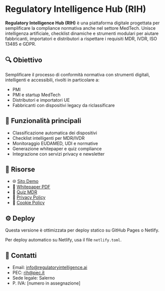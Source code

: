 
# Regulatory Intelligence Hub (RIH)

**Regulatory Intelligence Hub (RIH)** è una piattaforma digitale progettata per semplificare la compliance normativa anche nel settore MedTech. Unisce intelligenza artificiale, checklist dinamiche e strumenti modulari per aiutare fabbricanti, importatori e distributori a rispettare i requisiti MDR, IVDR, ISO 13485 e GDPR.

## 🔍 Obiettivo

Semplificare il processo di conformità normativa con strumenti digitali, intelligenti e accessibili, rivolti in particolare a:

- PMI
- PMI e startup MedTech
- Distributori e importatori UE
- Fabbricanti con dispositivi legacy da riclassificare

## 🧠 Funzionalità principali

- Classificazione automatica dei dispositivi
- Checklist intelligenti per MDR/IVDR
- Monitoraggio EUDAMED, UDI e normative
- Generazione whitepaper e quiz compliance
- Integrazione con servizi privacy e newsletter

## 🔗 Risorse

- 🌐 [Sito Demo](https://regulatoryintelligence.ai)
- 📘 [Whitepaper PDF](./whitepaper.pdf)
- 🧪 [Quiz MDR](./quiz.html)
- 📄 [Privacy Policy](./privacy.html)
- 🍪 [Cookie Policy](./cookie.html)

## ⚙️ Deploy

Questa versione è ottimizzata per deploy statico su GitHub Pages o Netlify.

Per deploy automatico su Netlify, usa il file `netlify.toml`.

## 🧾 Contatti

- Email: info@regulatoryintelligence.ai
- PEC: rih@pec.it
- Sede legale: Salerno
- P. IVA: [numero in assegnazione]

